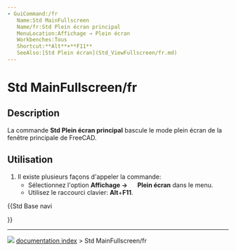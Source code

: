 ```yaml
---
- GuiCommand:/fr
   Name:Std MainFullscreen
   Name/fr:Std Plein écran principal
   MenuLocation:Affichage → Plein écran
   Workbenches:Tous
   Shortcut:**Alt**+**F11**
   SeeAlso:[Std Plein écran](Std_ViewFullscreen/fr.md)
---
```


# Std MainFullscreen/fr

## Description

La commande **Std Plein écran principal** bascule le mode plein écran de la fenêtre principale de FreeCAD.

## Utilisation

1.  Il existe plusieurs façons d\'appeler la commande:
    -   Sélectionnez l\'option **Affichage → <img src="images/Std_MainFullscreen.svg" width=16px> Plein écran** dans le menu.
    -   Utilisez le raccourci clavier: **Alt**+**F11**.





{{Std Base navi

}}



---
![](images/Right_arrow.png) [documentation index](../README.md) > Std MainFullscreen/fr
